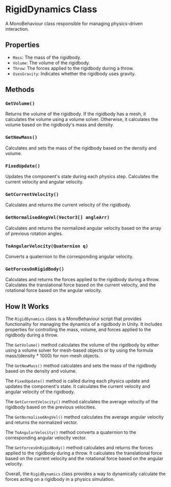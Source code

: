 # RigidDynamics Class
A MonoBehaviour class responsible for managing physics-driven interaction.

## Properties
- `Mass`: The mass of the rigidbody.
- `Volume`: The volume of the rigidbody.
- `Throw`: The forces applied to the rigidbody during a throw.
- `UsesGravity`: Indicates whether the rigidbody uses gravity.

## Methods

### `GetVolume()`
Returns the volume of the rigidbody. If the rigidbody has a mesh, it calculates the volume using a volume solver. Otherwise, it calculates the volume based on the rigidbody's mass and density.

### `GetNewMass()`
Calculates and sets the mass of the rigidbody based on the density and volume.

### `FixedUpdate()`
Updates the component's state during each physics step. Calculates the current velocity and angular velocity.

### `GetCurrentVelocity()`
Calculates and returns the current velocity of the rigidbody.

### `GetNormalisedAngVel(Vector3[] angleArr)`
Calculates and returns the normalized angular velocity based on the array of previous rotation angles.

### `ToAngularVelocity(Quaternion q)`
Converts a quaternion to the corresponding angular velocity.

### `GetForcesOnRigidBody()`
Calculates and returns the forces applied to the rigidbody during a throw. Calculates the translational force based on the current velocity, and the rotational force based on the angular velocity.

## How It Works
The `RigidDynamics` class is a MonoBehaviour script that provides functionality for managing the dynamics of a rigidbody in Unity. It includes properties for controlling the mass, volume, and forces applied to the rigidbody during a throw. 

The `GetVolume()` method calculates the volume of the rigidbody by either using a volume solver for mesh-based objects or by using the formula mass/(density * 1000) for non-mesh objects.

The `GetNewMass()` method calculates and sets the mass of the rigidbody based on the density and volume.

The `FixedUpdate()` method is called during each physics update and updates the component's state. It calculates the current velocity and angular velocity of the rigidbody.

The `GetCurrentVelocity()` method calculates the average velocity of the rigidbody based on the previous velocities.

The `GetNormalisedAngVel()` method calculates the average angular velocity and returns the normalized vector.

The `ToAngularVelocity()` method converts a quaternion to the corresponding angular velocity vector.

The `GetForcesOnRigidBody()` method calculates and returns the forces applied to the rigidbody during a throw. It calculates the translational force based on the current velocity and the rotational force based on the angular velocity.

Overall, the `RigidDynamics` class provides a way to dynamically calculate the forces acting on a rigidbody in a physics simulation.